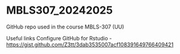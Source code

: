 # MBLS307_20242025
GitHub repo used in the course MBLS-307 (UU)

Useful links
Configure GitHub for Rstudio - https://gist.github.com/Z3tt/3dab3535007acf108391649766409421
